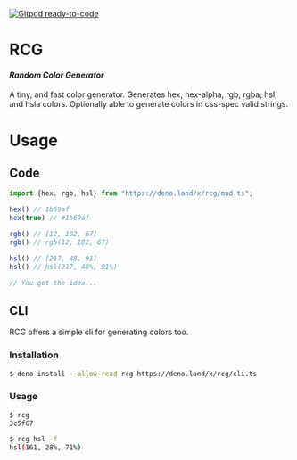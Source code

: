 [![Gitpod ready-to-code](https://img.shields.io/badge/Gitpod-ready--to--code-blue?logo=gitpod)](https://gitpod.io/#https://github.com/ianfabs/rcg)

# RCG
#### *Random Color Generator*

A tiny, and fast color generator. Generates hex, hex-alpha, rgb, rgba, hsl, and hsla colors. Optionally able to generate colors in css-spec valid strings.

# Usage

## Code
```ts
import {hex, rgb, hsl} from "https://deno.land/x/rcg/mod.ts";

hex() // 1b69af
hex(true) // #1b69af

rgb() // [12, 102, 67]
rgb() // rgb(12, 102, 67)

hsl() // [217, 48, 91]
hsl() // hsl(217, 48%, 91%)

// You get the idea...
```

## CLI
RCG offers a simple cli for generating colors too.

### Installation

```sh
$ deno install --allow-read rcg https://deno.land/x/rcg/cli.ts
```
### Usage

```sh
$ rcg
3c5f67
```

```sh
$ rcg hsl -f
hsl(161, 28%, 71%)
```
